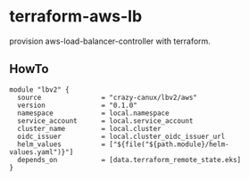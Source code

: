 # terraform-aws-lb

provision aws-load-balancer-controller with terraform.

## HowTo

    module "lbv2" {
      source               = "crazy-canux/lbv2/aws"
      version              = "0.1.0"
      namespace            = local.namespace
      service_account      = local.service_account
      cluster_name         = local.cluster
      oidc_issuer          = local.cluster_oidc_issuer_url
      helm_values          = ["${file("${path.module}/helm-values.yaml")}"]
      depends_on           = [data.terraform_remote_state.eks]
    }
